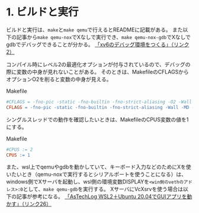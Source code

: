 # 1. ビルドと実行

ビルドと実行は、`make`と`make qemu`で行えるとREADMEに記載がある。
また以下の記事から`make qemu-nox`でXなしで実行でき、`make qemu-nox-gdb`でXなしでgdbでデバッグできることが分かる。
[「xv6のデバッグ環境をつくる」（リンク2）](https://qiita.com/ksky/items/974ad1249cfb2dcf5437)

コンパイル時にレベル2の最適化オプションが付与されているので、デバッグの際に変数の中身が見れないことがある。
そのときは、MakefileのCFLAGSからオプションO2を削ると変数の中身が見える。

Makefile
```Makefile
#CFLAGS = -fno-pic -static -fno-builtin -fno-strict-aliasing -O2 -Wall -MD -ggdb -m32 -Werror -fno-omit-frame-pointer
CFLAGS = -fno-pic -static -fno-builtin -fno-strict-aliasing -Wall -MD -ggdb -m32 -fno-omit-frame-pointer
```

シングルスレッドでの動作を確認したいときは、MakefileのCPUS変数の値を1にする。

Makefile
```Makefile
#CPUS := 2
CPUS := 1
```

また、wsl上でqemuやgdbを動かしていて、キーボード入力などのためにXを使いたいとき（qemu-noxで実行するとシリアルポートを使うことになる）は、windows側でXサーバを起動し、wsl側の環境変数DISPLAYを`<win側のvethのアドレス>:0`として、`make qemu-gdb`を実行する。
XサーバにVcXsrvを使う場合は以下の記事が参考になる。
[「AsTechLog WSL2＋Ubuntu 20.04でGUIアプリを動かす」（リンク26）](https://astherier.com/blog/2020/08/run-gui-apps-on-wsl2/#toc_id_2)
